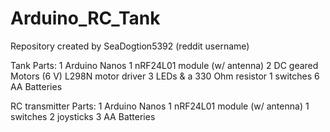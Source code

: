 # Arduino_RC_Tank
Repository created by SeaDogtion5392 (reddit username)

Tank Parts:
1 Arduino Nanos
1 nRF24L01 module (w/ antenna)
2 DC geared Motors (6 V)
L298N motor driver
3 LEDs & a 330 Ohm resistor
1 switches
6 AA Batteries

RC transmitter Parts:
1 Arduino Nanos
1 nRF24L01 module (w/ antenna)
1 switches
2 joysticks
3 AA Batteries
